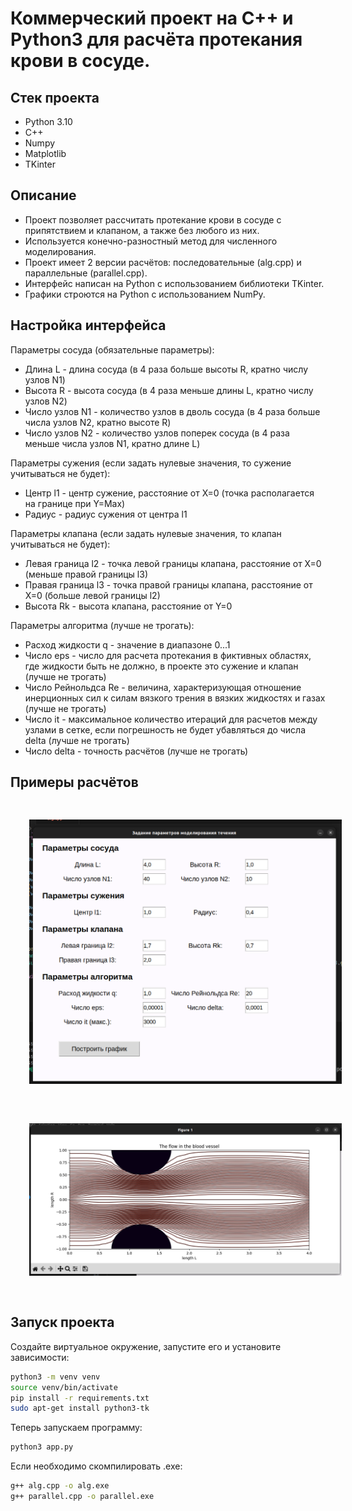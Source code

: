 # Коммерческий проект на C++ и Python3 для расчёта протекания крови в сосуде.
## Стек проекта
- Python 3.10
- C++
- Numpy
- Matplotlib
- TKinter
## Описание
- Проект позволяет рассчитать протекание крови в сосуде с припятствием и клапаном, а также без любого из них.
- Используется конечно-разностный метод для численного моделирования.
- Проект имеет 2 версии расчётов: последовательные (alg.cpp) и параллельные (parallel.cpp).
- Интерфейс написан на Python с использованием библиотеки TKinter.
- Графики строются на Python с использованием NumPy.
## Настройка интерфейса
Параметры сосуда (обязательные параметры):
- Длина L - длина сосуда (в 4 раза больше высоты R, кратно числу узлов N1)
- Высота R - высота сосуда (в 4 раза меньше длины L, кратно числу узлов N2)
- Число узлов N1 - количество узлов в дволь сосуда (в 4 раза больше числа узлов N2, кратно высоте R)
- Число узлов N2 - количество узлов поперек сосуда (в 4 раза меньше числа узлов N1, кратно длине L)

Параметры сужения (если задать нулевые значения, то cужение учитываться не будет):
- Центр l1 - центр сужение, расстояние от X=0 (точка располагается на границе при Y=Max)
- Радиус - радиус сужения от центра l1

Параметры клапана (если задать нулевые значения, то клапан учитываться не будет):
- Левая граница l2 - точка левой границы клапана, расстояние от X=0 (меньше правой границы l3)
- Правая граница l3 - точка правой границы клапана, расстояние от X=0 (больше левой границы l2)
- Высота Rk - высота клапана, расстояние от Y=0

Параметры алгоритма (лучше не трогать):
- Расход жидкости q - значение в диапазоне 0...1
- Число eps - число для расчета протекания в фиктивных областях, где жидкости быть не должно, в проекте это сужение и клапан (лучше не трогать) 
- Число Рейнольдса Re - величина, характеризующая отношение инерционных сил к силам вязкого трения в вязких жидкостях и газах (лучше не трогать)
- Число it - максимальное количество итераций для расчетов между узлами в сетке, если погрешность не будет убавляться до числа delta (лучше не трогать)
- Число delta - точность расчётов (лучше не трогать)
## Примеры расчётов
<img src="./screen_one.png" width="500" title="hover text" style="border:500px; padding:30px; border-radius: 10px">
<img src="./screen_two.png" width="500" title="hover text" style="border:500px; padding:30px; border-radius: 10px">

## Запуск проекта
Cоздайте виртуальное окружение, запустите его и установите зависимости:
```bash
python3 -m venv venv
source venv/bin/activate
pip install -r requirements.txt
sudo apt-get install python3-tk
```
Теперь запускаем программу:
```bash
python3 app.py
```
Если необходимо скомпилировать .exe:
```bash
g++ alg.cpp -o alg.exe
g++ parallel.cpp -o parallel.exe
```
